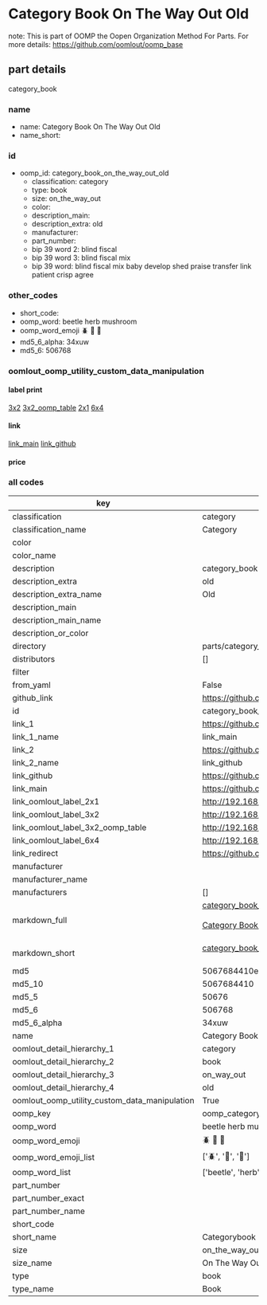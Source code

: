 # Category Book On The Way Out Old  

note: This is part of OOMP the Oopen Organization Method For Parts. For more details: https://github.com/oomlout/oomp_base

##  part details
  



category_book



### name
* name: Category Book On The Way Out Old
* name_short: 
### id
* oomp_id: category_book_on_the_way_out_old
  * classification: category
  * type: book
  * size: on_the_way_out
  * color: 
  * description_main: 
  * description_extra: old
  * manufacturer: 
  * part_number: 
  * bip 39 word 2: blind fiscal
  * bip 39 word 3: blind fiscal mix
  * bip 39 word: blind fiscal mix baby develop shed praise transfer link patient crisp agree

### other_codes
* short_code: 
* oomp_word: beetle herb mushroom
* oomp_word_emoji :beetle: :herb: :mushroom:
* md5_6_alpha: 34xuw
* md5_6: 506768






### oomlout_oomp_utility_custom_data_manipulation
#### label print
[3x2](http://192.168.1.245:1112/?label=oomp%2034xuw)
[3x2_oomp_table](http://192.168.1.108:1112/?label=oomp%2034xuw)
[2x1](http://192.168.1.242:1112/?label=oomp%2034xuw)
[6x4](http://192.168.1.55:1112/?label=oomp%2034xuw)    

#### link

[link_main](https://github.com/oomlout/oomlout_oomp_version_1_messy/tree/main/parts/category_book_on_the_way_out_old) [link_github](https://github.com/oomlout/oomlout_oomp_version_1_messy/tree/main/parts/category_book_on_the_way_out_old)                             

#### price







### all codes 
| key | value |  
| --- | --- |  
| classification | category |  
| classification_name | Category |  
| color |  |  
| color_name |  |  
| description | category_book |  
| description_extra | old |  
| description_extra_name | Old |  
| description_main |  |  
| description_main_name |  |  
| description_or_color |   |  
| directory | parts/category_book_on_the_way_out_old |  
| distributors | [] |  
| filter |  |  
| from_yaml | False |  
| github_link | https://github.com/oomlout/oomlout_oomp_part_src/tree/main/parts/category_book_on_the_way_out_old |  
| id | category_book_on_the_way_out_old |  
| link_1 | https://github.com/oomlout/oomlout_oomp_version_1_messy/tree/main/parts/category_book_on_the_way_out_old |  
| link_1_name | link_main |  
| link_2 | https://github.com/oomlout/oomlout_oomp_version_1_messy/tree/main/parts/category_book_on_the_way_out_old |  
| link_2_name | link_github |  
| link_github | https://github.com/oomlout/oomlout_oomp_version_1_messy/tree/main/parts/category_book_on_the_way_out_old |  
| link_main | https://github.com/oomlout/oomlout_oomp_version_1_messy/tree/main/parts/category_book_on_the_way_out_old |  
| link_oomlout_label_2x1 | http://192.168.1.242:1112/?label=oomp%2034xuw |  
| link_oomlout_label_3x2 | http://192.168.1.245:1112/?label=oomp%2034xuw |  
| link_oomlout_label_3x2_oomp_table | http://192.168.1.108:1112/?label=oomp%2034xuw |  
| link_oomlout_label_6x4 | http://192.168.1.55:1112/?label=oomp%2034xuw |  
| link_redirect | https://github.com/oomlout/oomlout_oomp_version_1_messy/tree/main/parts/category_book_on_the_way_out_old |  
| manufacturer |  |  
| manufacturer_name |  |  
| manufacturers | [] |  
| markdown_full | [category_book_on_the_way_out_old](none)<br>[](none)<br>[Category Book On The Way Out Old](none)<br><br> |  
| markdown_short | [category_book_on_the_way_out_old](none)<br><br> |  
| md5 | 5067684410e73533151e41111c15e0be |  
| md5_10 | 5067684410 |  
| md5_5 | 50676 |  
| md5_6 | 506768 |  
| md5_6_alpha | 34xuw |  
| name | Category Book On The Way Out Old |  
| oomlout_detail_hierarchy_1 | category |  
| oomlout_detail_hierarchy_2 | book |  
| oomlout_detail_hierarchy_3 | on_way_out |  
| oomlout_detail_hierarchy_4 | old |  
| oomlout_oomp_utility_custom_data_manipulation | True |  
| oomp_key | oomp_category_book_on_the_way_out_old |  
| oomp_word | beetle herb mushroom |  
| oomp_word_emoji | :beetle: :herb: :mushroom: |  
| oomp_word_emoji_list | [':beetle:', ':herb:', ':mushroom:'] |  
| oomp_word_list | ['beetle', 'herb', 'mushroom'] |  
| part_number |  |  
| part_number_exact |  |  
| part_number_name |  |  
| short_code |  |  
| short_name | Categorybook |  
| size | on_the_way_out |  
| size_name | On The Way Out |  
| type | book |  
| type_name | Book |  
